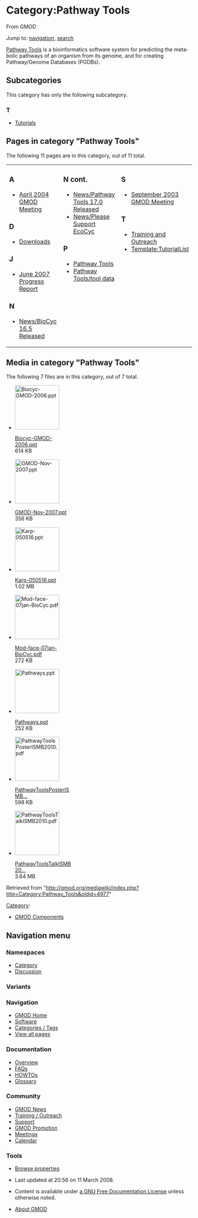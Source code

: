 <div id="mw-page-base" class="noprint">

</div>

<div id="mw-head-base" class="noprint">

</div>

<div id="content" class="mw-body" role="main">

<span id="top"></span>

<div id="mw-js-message" style="display:none;">

</div>



# <span dir="auto">Category:Pathway Tools</span>

<div id="bodyContent">

<div id="siteSub">

From GMOD

</div>

<div id="contentSub">

</div>

<div id="jump-to-nav" class="mw-jump">

Jump to: [navigation](#mw-navigation), [search](#p-search)

</div>

<div id="mw-content-text" class="mw-content-ltr" lang="en" dir="ltr">

[Pathway Tools](Pathway_Tools.1 "Pathway Tools") is a bioinformatics
software system for predicting the metabolic pathways of an organism
from its genome, and for creating Pathway/Genome Databases (PGDBs).

<div lang="en" dir="ltr">

<div id="mw-subcategories">

## Subcategories

This category has only the following subcategory.

<div class="mw-content-ltr" lang="en" dir="ltr">

### T

- [Tutorials](Category:Tutorials "Category:Tutorials")

</div>

</div>

<div id="mw-pages">

## Pages in category "Pathway Tools"

The following 11 pages are in this category, out of 11 total.

<div class="mw-content-ltr" lang="en" dir="ltr">

<table style="width: 100%;">
<colgroup>
<col style="width: 33%" />
<col style="width: 33%" />
<col style="width: 33%" />
</colgroup>
<tbody>
<tr class="odd" style="vertical-align: top;">
<td style="width: 33.3%"><h3 id="a">A</h3>
<ul>
<li><a href="April_2004_GMOD_Meeting"
title="April 2004 GMOD Meeting">April 2004 GMOD Meeting</a></li>
</ul>
<h3 id="d">D</h3>
<ul>
<li><a href="Downloads" title="Downloads">Downloads</a></li>
</ul>
<h3 id="j">J</h3>
<ul>
<li><a href="June_2007_Progress_Report"
title="June 2007 Progress Report">June 2007 Progress Report</a></li>
</ul>
<h3 id="n">N</h3>
<ul>
<li><a href="News/BioCyc_16.5_Released"
title="News/BioCyc 16.5 Released">News/BioCyc 16.5 Released</a></li>
</ul></td>
<td style="width: 33.3%"><h3 id="n-cont.">N cont.</h3>
<ul>
<li><a href="News/Pathway_Tools_17.0_Released"
title="News/Pathway Tools 17.0 Released">News/Pathway Tools 17.0
Released</a></li>
<li><a href="News/Please_Support_EcoCyc"
title="News/Please Support EcoCyc">News/Please Support EcoCyc</a></li>
</ul>
<h3 id="p">P</h3>
<ul>
<li><a href="Pathway_Tools.1" title="Pathway Tools">Pathway
Tools</a></li>
<li><a href="Pathway_Tools/tool_data"
title="Pathway Tools/tool data">Pathway Tools/tool data</a></li>
</ul></td>
<td style="width: 33.3%"><h3 id="s">S</h3>
<ul>
<li><a href="September_2003_GMOD_Meeting"
title="September 2003 GMOD Meeting">September 2003 GMOD Meeting</a></li>
</ul>
<h3 id="t-1">T</h3>
<ul>
<li><a href="Training_and_Outreach"
title="Training and Outreach">Training and Outreach</a></li>
<li><a href="Template:TutorialList"
title="Template:TutorialList">Template:TutorialList</a></li>
</ul></td>
</tr>
</tbody>
</table>

</div>

</div>

<div id="mw-category-media">

## Media in category "Pathway Tools"

The following 7 files are in this category, out of 7 total.

- <div style="width: 155px">

  <div class="thumb" style="width: 150px;">

  <div style="margin:15px auto;">

  <a href="File:Biocyc-GMOD-2006.ppt" class="image"><img
  src="../mediawiki/skins/common/images/icons/fileicon.png" width="120"
  height="120" alt="Biocyc-GMOD-2006.ppt" /></a>

  </div>

  </div>

  <div class="gallerytext">

  [Biocyc-GMOD-2006.ppt](File:Biocyc-GMOD-2006.ppt "File:Biocyc-GMOD-2006.ppt")  
  614 KB  

  </div>

  </div>

- <div style="width: 155px">

  <div class="thumb" style="width: 150px;">

  <div style="margin:15px auto;">

  <a href="File:GMOD-Nov-2007.ppt" class="image"><img
  src="../mediawiki/skins/common/images/icons/fileicon.png" width="120"
  height="120" alt="GMOD-Nov-2007.ppt" /></a>

  </div>

  </div>

  <div class="gallerytext">

  [GMOD-Nov-2007.ppt](File:GMOD-Nov-2007.ppt "File:GMOD-Nov-2007.ppt")  
  356 KB  

  </div>

  </div>

- <div style="width: 155px">

  <div class="thumb" style="width: 150px;">

  <div style="margin:15px auto;">

  <a href="File:Karp-050516.ppt" class="image"><img
  src="../mediawiki/skins/common/images/icons/fileicon.png" width="120"
  height="120" alt="Karp-050516.ppt" /></a>

  </div>

  </div>

  <div class="gallerytext">

  [Karp-050516.ppt](File:Karp-050516.ppt "File:Karp-050516.ppt")  
  1.02 MB  

  </div>

  </div>

- <div style="width: 155px">

  <div class="thumb" style="width: 150px;">

  <div style="margin:15px auto;">

  <a href="File:Mod-face-07jan-BioCyc.pdf" class="image"><img
  src="../mediawiki/skins/common/images/icons/fileicon-pdf.png"
  width="120" height="120" alt="Mod-face-07jan-BioCyc.pdf" /></a>

  </div>

  </div>

  <div class="gallerytext">

  [Mod-face-07jan-BioCyc.pdf](File:Mod-face-07jan-BioCyc.pdf "File:Mod-face-07jan-BioCyc.pdf")  
  272 KB  

  </div>

  </div>

- <div style="width: 155px">

  <div class="thumb" style="width: 150px;">

  <div style="margin:15px auto;">

  <a href="File:Pathways.ppt" class="image"><img
  src="../mediawiki/skins/common/images/icons/fileicon.png" width="120"
  height="120" alt="Pathways.ppt" /></a>

  </div>

  </div>

  <div class="gallerytext">

  [Pathways.ppt](File:Pathways.ppt "File:Pathways.ppt")  
  252 KB  

  </div>

  </div>

- <div style="width: 155px">

  <div class="thumb" style="width: 150px;">

  <div style="margin:15px auto;">

  <a href="File:PathwayToolsPosterISMB2010.pdf" class="image"><img
  src="../mediawiki/skins/common/images/icons/fileicon-pdf.png"
  width="120" height="120" alt="PathwayToolsPosterISMB2010.pdf" /></a>

  </div>

  </div>

  <div class="gallerytext">

  [PathwayToolsPosterISMB...](File:PathwayToolsPosterISMB2010.pdf "File:PathwayToolsPosterISMB2010.pdf")  
  598 KB  

  </div>

  </div>

- <div style="width: 155px">

  <div class="thumb" style="width: 150px;">

  <div style="margin:15px auto;">

  <a href="File:PathwayToolsTalkISMB2010.pdf" class="image"><img
  src="../mediawiki/skins/common/images/icons/fileicon-pdf.png"
  width="120" height="120" alt="PathwayToolsTalkISMB2010.pdf" /></a>

  </div>

  </div>

  <div class="gallerytext">

  [PathwayToolsTalkISMB20...](File:PathwayToolsTalkISMB2010.pdf "File:PathwayToolsTalkISMB2010.pdf")  
  3.64 MB  

  </div>

  </div>

</div>

</div>

</div>

<div class="printfooter">

Retrieved from
"<http://gmod.org/mediawiki/index.php?title=Category:Pathway_Tools&oldid=4977>"

</div>

<div id="catlinks" class="catlinks">

<div id="mw-normal-catlinks" class="mw-normal-catlinks">

[Category](Special:Categories "Special:Categories"):

- [GMOD Components](Category:GMOD_Components "Category:GMOD Components")

</div>

</div>

<div class="visualClear">

</div>

</div>

</div>

<div id="mw-navigation">

## Navigation menu

<div id="mw-head">



<div id="left-navigation">

<div id="p-namespaces" class="vectorTabs" role="navigation"
aria-labelledby="p-namespaces-label">

### Namespaces

- <span id="ca-nstab-category"><a href="Category:Pathway_Tools" accesskey="c"
  title="View the category page [c]">Category</a></span>
- <span id="ca-talk"><a
  href="http://gmod.org/mediawiki/index.php?title=Category_talk:Pathway_Tools&amp;action=edit&amp;redlink=1"
  accesskey="t"
  title="Discussion about the content page [t]">Discussion</a></span>

</div>

<div id="p-variants" class="vectorMenu emptyPortlet" role="navigation"
aria-labelledby="p-variants-label">

### 

### Variants[](#)

<div class="menu">

</div>

</div>

</div>





</div>

</div>

</div>

<div id="mw-panel">

<div id="p-logo" role="banner">

<a href="Main_Page"
style="background-image: url(../images/GMOD-cogs.png);"
title="Visit the main page"></a>

</div>

<div id="p-Navigation" class="portal" role="navigation"
aria-labelledby="p-Navigation-label">

### Navigation

<div class="body">

- <span id="n-GMOD-Home">[GMOD Home](Main_Page)</span>
- <span id="n-Software">[Software](GMOD_Components)</span>
- <span id="n-Categories-.2F-Tags">[Categories /
  Tags](Categories)</span>
- <span id="n-View-all-pages">[View all pages](Special:AllPages)</span>

</div>

</div>

<div id="p-Documentation" class="portal" role="navigation"
aria-labelledby="p-Documentation-label">

### Documentation

<div class="body">

- <span id="n-Overview">[Overview](Overview)</span>
- <span id="n-FAQs">[FAQs](Category:FAQ)</span>
- <span id="n-HOWTOs">[HOWTOs](Category:HOWTO)</span>
- <span id="n-Glossary">[Glossary](Glossary)</span>

</div>

</div>

<div id="p-Community" class="portal" role="navigation"
aria-labelledby="p-Community-label">

### Community

<div class="body">

- <span id="n-GMOD-News">[GMOD News](GMOD_News)</span>
- <span id="n-Training-.2F-Outreach">[Training /
  Outreach](Training_and_Outreach)</span>
- <span id="n-Support">[Support](Support)</span>
- <span id="n-GMOD-Promotion">[GMOD Promotion](GMOD_Promotion)</span>
- <span id="n-Meetings">[Meetings](Meetings)</span>
- <span id="n-Calendar">[Calendar](Calendar)</span>

</div>

</div>

<div id="p-tb" class="portal" role="navigation"
aria-labelledby="p-tb-label">

### Tools

<div class="body">


- <span id="t-smwbrowselink"><a href="Special:Browse/Category:Pathway_Tools" rel="smw-browse">Browse
  properties</a></span>


</div>

</div>

</div>

</div>

<div id="footer" role="contentinfo">

- <span id="footer-info-lastmod">Last updated at 20:56 on 11 March
  2008.</span>
<!-- - <span id="footer-info-viewcount">16,869 page views.</span> -->
- <span id="footer-info-copyright">Content is available under
  <a href="http://www.gnu.org/licenses/fdl-1.3.html" class="external"
  rel="nofollow">a GNU Free Documentation License</a> unless otherwise
  noted.</span>

<!-- -->

- <span id="footer-places-about">[About
  GMOD](GMOD:About "GMOD:About")</span>

<!-- -->






</div>
